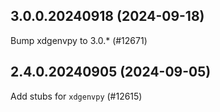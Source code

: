 ## 3.0.0.20240918 (2024-09-18)

Bump xdgenvpy to 3.0.* (#12671)

## 2.4.0.20240905 (2024-09-05)

Add stubs for `xdgenvpy` (#12615)


